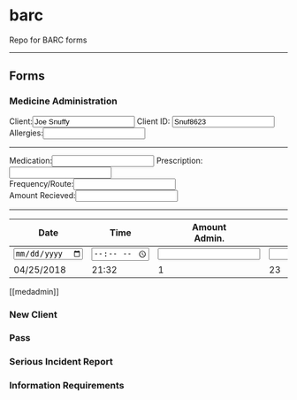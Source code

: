 # barc
Repo for BARC forms

---
## Forms
<section id="forms">
  <h3>Medicine Administration</h3>
    <article id="medadmin">
        <form class="barc barc-form" action="index.html" method="post">
          <div class="container">
            <span class="input-text">
              <label for="client_name">Client:</label><input type="text" name="client_name" value="Joe Snuffy">
            </span>
            <span class="input-text">
              <label for="client_id">Client ID:</label>
              <input type="text" name="client_id" placeholder="Client ID" value="Snuf8623">
            </span>
          </div>
          <div class="container">
            <span class="input-text">
              <label for="allergy">Allergies:</label><input type="text" name="allergy" value=""><br/>
            </span>
          </div>
          <hr>
          <div class="container">
            <span class="input-text">
              <label for="med_name">Medication:</label><input class="highlight" type="text" name="med_name" value="">
            </span>
            <span class="input-text">
              <label for="med_prescr">Prescription:</label><input type="text" name="med_prescr" value=""><br/>
            </span>
          </div>
          <div class="container">
            <span class="input-text">
              <label for="med_freqroute">Frequency/Route:</label><input type="text" name="med_freqroute" value=""><br/>
            </span>
          </div>
          <div class="container">
            <span class="input-text">
              <label for="med_amt_recd">Amount Recieved:</label><input type="text" name="med_amt_recd" value=""><br/>
            </span>
          </div>
          <hr>
      <table class="card">
        <thead>
          <th class="left">Date</th>
          <th>Time</th>
          <th>Amount<br>Admin.</th>
          <th>Amount<br>On-Hand</th>
          <th>Client<br>Signature</th>
          <th class="right">Staff<br>Signature</th>
        </thead>
        <tbody>
          <tr class="input">
            <td>
              <input type="date" name="" value="">
            </td>
            <td>
              <input type="time" name="" value="">
            </td>
            <td>
              <input type="number" name="" value="">
            </td>
            <td>
              <input type="number" name="" value="">
            </td>
            <td>
              <input type="text" name="" value="">
            </td>
            <td>
              <input type="text" name="" value="">
            </td>
          </tr>
          <tr>
            <td>04/25/2018</td>
            <td>21:32</td>
            <td>1</td>
            <td>23</td>
            <td>Joe Snuffy|</td>
            <td>John Doe|</td>
          </tr>
        </tbody>
      </table>
    </form>
    </article>
  </section>

[[medadmin]]

### New Client

### Pass

### Serious Incident Report

### Information Requirements
